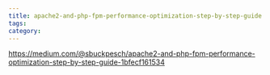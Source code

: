 ```yaml
---
title: apache2-and-php-fpm-performance-optimization-step-by-step-guide
tags:
category:
---
```



https://medium.com/@sbuckpesch/apache2-and-php-fpm-performance-optimization-step-by-step-guide-1bfecf161534